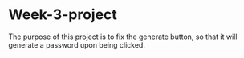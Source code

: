 # Week-3-project

The purpose of this project is to fix the generate button, so that it will generate a password upon being clicked.

